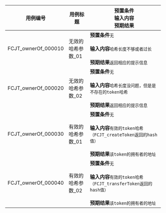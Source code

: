|用例编号|用例标题|预置条件<br>输入内容<br>预期结果|
|----------------|----------------|----------------|
|<a name="FCJT_ownerOf_000010"></a>FCJT_ownerOf_000010|无效的哈希参数_01|**预置条件**`无`<br><br>**输入内容**`哈希长度不够或者过长`<br><br>**预期结果**`返回相应的提示信息`|
|<a name="FCJT_ownerOf_000020"></a>FCJT_ownerOf_000020|无效的哈希参数_02|**预置条件**`无`<br><br>**输入内容**`哈希长度没问题，但是是不存在的token哈希`<br><br>**预期结果**`返回相应的提示信息`|
|<a name="FCJT_ownerOf_000030"></a>FCJT_ownerOf_000030|有效的哈希参数_01|**预置条件**`无`<br><br>**输入内容**`有效的token哈希（FCJT_createToken返回的hash值）`<br><br>**预期结果**`该token的拥有者的地址`|
|<a name="FCJT_ownerOf_000040"></a>FCJT_ownerOf_000040|有效的哈希参数_02|**预置条件**`无`<br><br>**输入内容**`有效的token哈希（FCJT_transferToken返回的hash值）`<br><br>**预期结果**`该token的拥有者的地址`|
